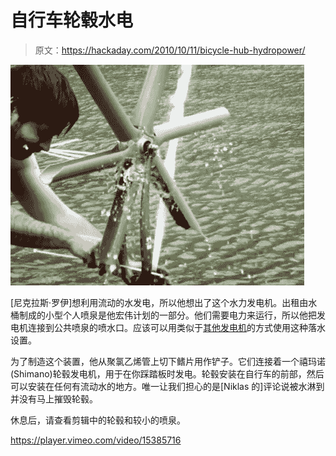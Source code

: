 # 自行车轮毂水电

> 原文：<https://hackaday.com/2010/10/11/bicycle-hub-hydropower/>

![](img/eae4997721881a114788d43995bfae90.png "bicycle-hub-hydropower")

[尼克拉斯·罗伊]想利用流动的水发电，所以他想出了这个水力发电机。出租由水桶制成的小型个人喷泉是他宏伟计划的一部分。他们需要电力来运行，所以他把发电机连接到公共喷泉的喷水口。应该可以用类似于[其他发电机](http://hackaday.com/2010/08/27/hydropower-generator/)的方式使用这种落水设置。

为了制造这个装置，他从聚氯乙烯管上切下鳍片用作铲子。它们连接着一个禧玛诺(Shimano)轮毂发电机，用于在你踩踏板时发电。轮毂安装在自行车的前部，然后可以安装在任何有流动水的地方。唯一让我们担心的是[Niklas 的]评论说被水淋到并没有马上摧毁轮毂。

休息后，请查看剪辑中的轮毂和较小的喷泉。

<https://player.vimeo.com/video/15385716>

</div> </body> </html>